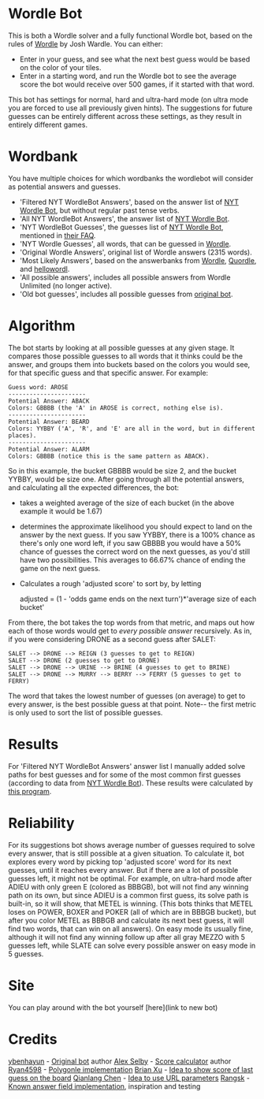 # Wordle Bot
This is both a Wordle solver and a fully functional Wordle bot, based on the rules of [Wordle](https://www.nytimes.com/games/wordle/index.html) by Josh Wardle. You can either:

- Enter in your guess, and see what the next best guess would be based on the color of your tiles.
- Enter in a starting word, and run the Wordle bot to see the average score the bot would receive over 500 games, if it started with that word.

This bot has settings for normal, hard and ultra-hard mode (on ultra mode you are forced to use all previously given hints). The suggestions for future guesses can be entirely different across these settings, as they result in entirely different games.

# Wordbank
You have multiple choices for which wordbanks the wordlebot will consider as potential answers and guesses.
- 'Filtered NYT WordleBot Answers', based on the answer list of [NYT Wordle Bot](https://www.nytimes.com/interactive/2022/upshot/wordle-bot.html), but without regular past tense verbs.
- 'All NYT WordleBot Answers', the answer list of [NYT Wordle Bot](https://www.nytimes.com/interactive/2022/upshot/wordle-bot.html).
- 'NYT WordleBot Guesses', the guesses list of [NYT Wordle Bot](https://www.nytimes.com/interactive/2022/upshot/wordle-bot.html), mentioned in [their FAQ](https://www.nytimes.com/interactive/2024/02/16/upshot/wordlebot-faq.html#wordlists:~:text=them%20very%20obscure.-,4%2C500,-%3A%20The%20subset%20of).
- 'NYT Wordle Guesses', all words, that can be guessed in [Wordle](https://www.nytimes.com/games/wordle/index.html).
- 'Original Wordle Answers', original list of Wordle answers (2315 words).
- 'Most Likely Answers', based on the answerbanks from [Wordle](https://www.nytimes.com/games/wordle/index.html), [Quordle](https://www.quordle.com/#/), and [hellowordl](https://hellowordl.net/).
- 'All possible answers', includes all possible answers from Wordle Unlimited (no longer active).
- 'Old bot guesses', includes all possible guesses from [original bot](https://github.com/ybenhayun/wordlebot).

# Algorithm
The bot starts by looking at all possible guesses at any given stage. It compares those possible guesses to all words that it thinks could be the answer, and groups them into buckets based on the colors you would see, for that specific guess and that specific answer. For example:

    Guess word: AROSE
    ----------------------
    Potential Answer: ABACK
    Colors: GBBBB (the 'A' in AROSE is correct, nothing else is).
    ----------------------
    Potential Answer: BEARD
    Colors: YYBBY ('A', 'R', and 'E' are all in the word, but in different places).
    ----------------------
    Potential Answer: ALARM
    Colors: GBBBB (notice this is the same pattern as ABACK).

So in this example, the bucket GBBBB would be size 2, and the bucket YYBBY, would be size one.
After going through all the potential answers, and calculating all the expected differences, the bot:

- takes a weighted average of the size of each bucket (in the above example it would be 1.67)
- determines the approximate likelihood you should expect to land on the answer by the next guess. If you saw YYBBY, there is a 100% chance as there's only one word left, if you saw GBBBB you would have a 50% chance of guesses the correct word on the next guesses, as you'd still have two possibilities. This averages to 66.67% chance of ending the game on the next guess.
- Calculates a rough 'adjusted score' to sort by, by letting 
    
    adjusted = (1 - 'odds game ends on the next turn')*'average size of each bucket'

From there, the bot takes the top words from that metric, and maps out how each of those words would get to *every possible answer* recursively. As in, if you were considering DRONE as a second guess after SALET:

    SALET --> DRONE --> REIGN (3 guesses to get to REIGN)
    SALET --> DRONE (2 guesses to get to DRONE)
    SALET --> DRONE --> URINE --> BRINE (4 guesses to get to BRINE)
    SALET --> DRONE --> MURRY --> BERRY --> FERRY (5 guesses to get to FERRY)

The word that takes the lowest number of guesses (on average) to get to every answer, is the best possible guess at that point.
Note-- the first metric is only used to sort the list of possible guesses.

# Results
For 'Filtered NYT WordleBot Answers' answer list I manually added solve paths for best guesses and for some of the most common first guesses (according to data from [NYT Wordle Bot](https://www.nytimes.com/interactive/2022/upshot/wordle-bot.html)). These results were calculated by [this program](https://github.com/alex1770/wordle).

# Reliability
For its suggestions bot shows average number of guesses required to solve every answer, that is still possible at a given situation. To calculate it, bot explores every word by picking top 'adjusted score' word for its next guesses, until it reaches every answer. But if there are a lot of possible guesses left, it might not be optimal. For example, on ultra-hard mode after ADIEU with only green E (colored as BBBGB), bot will not find any winning path on its own, but since ADIEU is a common first guess, its solve path is built-in, so it will show, that METEL is winning. (This bots thinks that METEL loses on POWER, BOXER and POKER (all of which are in BBBGB bucket), but after you color METEL as BBBGB and calculate its next best guess, it will find two words, that can win on all answers). On easy mode its usually fine, although it will not find any winning follow up after all gray MEZZO with 5 guesses left, while SLATE can solve every possible answer on easy mode in 5 guesses.

# Site
You can play around with the bot yourself [here](link to new bot)

# Credits
[ybenhayun](https://github.com/ybenhayun) - [Original bot](https://ybenhayun.github.io/wordlebot/) author
[Alex Selby](https://github.com/alex1770) - [Score calculator](https://github.com/alex1770/wordle) author
[Ryan4598](https://github.com/Ryan4598) - [Polygonle implementation](https://github.com/ybenhayun/wordlebot/pull/8)
[Brian Xu](https://github.com/brian-xu) - [Idea to show score of last guess on the board](https://github.com/ybenhayun/wordlebot/commit/12d15461239dab0eeca73965481b5e5146f75b15)
[Qianlang Chen](https://github.com/the-chenergy) - [Idea to use URL parameters](https://github.com/the-chenergy/wordlebot/tree/co-wordle-lists)
[Rangsk](https://linktr.ee/rangsk) - [Known answer field implementation](https://github.com/dclamage/wordlebot/tree/autocolor), inspiration and testing